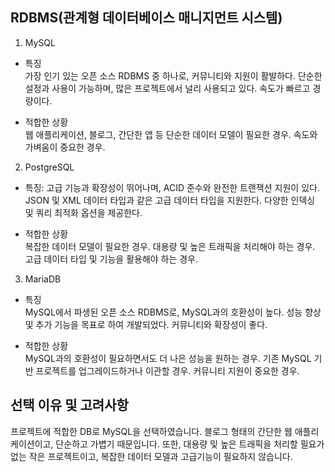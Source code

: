 RDBMS(관계형 데이터베이스 매니지먼트 시스템)
-
1. MySQL
- 특징  
가장 인기 있는 오픈 소스 RDBMS 중 하나로, 커뮤니티와 지원이 활발하다.
단순한 설정과 사용이 가능하며, 많은 프로젝트에서 널리 사용되고 있다.
속도가 빠르고 경량이다.


- 적합한 상황  
웹 애플리케이션, 블로그, 간단한 앱 등 단순한 데이터 모델이 필요한 경우.
속도와 가벼움이 중요한 경우.

2. PostgreSQL
- 특징:
고급 기능과 확장성이 뛰어나며, ACID 준수와 완전한 트랜잭션 지원이 있다.
JSON 및 XML 데이터 타입과 같은 고급 데이터 타입을 지원한다.
다양한 인덱싱 및 쿼리 최적화 옵션을 제공한다.


- 적합한 상황  
복잡한 데이터 모델이 필요한 경우.
대용량 및 높은 트래픽을 처리해야 하는 경우.
고급 데이터 타입 및 기능을 활용해야 하는 경우.

3. MariaDB  
- 특징  
MySQL에서 파생된 오픈 소스 RDBMS로, MySQL과의 호환성이 높다.
성능 향상 및 추가 기능을 목표로 하여 개발되었다.
커뮤니티와 확장성이 좋다.


- 적합한 상황  
MySQL과의 호환성이 필요하면서도 더 나은 성능을 원하는 경우.
기존 MySQL 기반 프로젝트를 업그레이드하거나 이관할 경우.
커뮤니티 지원이 중요한 경우.

선택 이유 및 고려사항
-
프로젝트에 적합한 DB로 MySQL을 선택하였습니다.
블로그 형태의 간단한 웹 애플리케이션이고, 단순하고 가볍기 때문입니다. 또한, 
대용량 및 높은 트래픽을 처리할 필요가 없는 작은 프로젝트이고,
복잡한 데이터 모델과 고급기능이 필요하지 않습니다.
